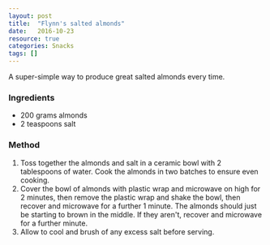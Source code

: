 ```yaml
---
layout: post
title:  "Flynn's salted almonds"
date:   2016-10-23
resource: true
categories: Snacks
tags: []
---
```


A super-simple way to produce great salted almonds every time.

### Ingredients
* 200 grams almonds
* 2 teaspoons salt

### Method
1. Toss together the almonds and salt in a ceramic bowl with 2 tablespoons of water. Cook the almonds in two batches to ensure even cooking.
2. Cover the bowl of almonds with plastic wrap and microwave on high for 2 minutes, then remove the plastic wrap and shake the bowl, then recover and microwave for a further 1 minute. The almonds should just be starting to brown in the middle. If they aren't, recover and microwave for a further minute.
3. Allow to cool and brush of any excess salt before serving. 


